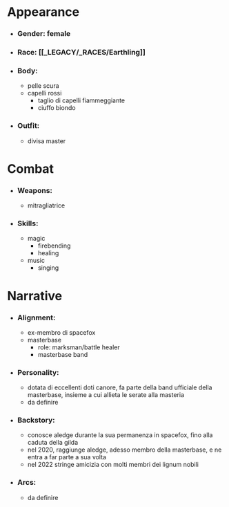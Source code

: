 # Appearance

- ### Gender: female
- ### Race: [[_LEGACY/_RACES/Earthling]]
- ### Body:
	- pelle scura
	- capelli rossi
		- taglio di capelli fiammeggiante
		- ciuffo biondo
- ### Outfit:
	- divisa master

# Combat

- ### Weapons:
	- mitragliatrice

- ### Skills:
	- magic
		- firebending
		- healing
	- music
		- singing

# Narrative

- ### Alignment:
	- ex-membro di spacefox
	- masterbase
		- role: marksman/battle healer
		- masterbase band
- ### Personality:
	- dotata di eccellenti doti canore, fa parte della band ufficiale della masterbase, insieme a cui allieta le serate alla masteria
	- da definire
- ### Backstory:
	- conosce aledge durante la sua permanenza in spacefox, fino alla caduta della gilda
	- nel 2020, raggiunge aledge, adesso membro della masterbase, e ne entra a far parte a sua volta
	- nel 2022 stringe amicizia con molti membri dei lignum nobili
- ### Arcs:
	- da definire